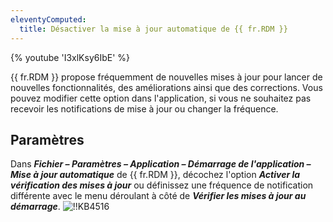 ```yaml
---
eleventyComputed:
  title: Désactiver la mise à jour automatique de {{ fr.RDM }}
---
```

{% youtube 'I3xlKsy6IbE' %}

{{ fr.RDM }} propose fréquemment de nouvelles mises à jour pour lancer de nouvelles fonctionnalités, des améliorations ainsi que des corrections. Vous pouvez modifier cette option dans l'application, si vous ne souhaitez pas recevoir les notifications de mise à jour ou changer la fréquence.

## Paramètres

Dans ***Fichier – Paramètres – Application – Démarrage de l'application – Mise à jour automatique*** de {{ fr.RDM }}, décochez l'option ***Activer la vérification des mises à jour*** ou définissez une fréquence de notification différente avec le menu déroulant à côté de ***Vérifier les mises à jour au démarrage***.
![!!KB4516](https://cdnweb.devolutions.net/docs/docs_en_kb_KB4516.png)
